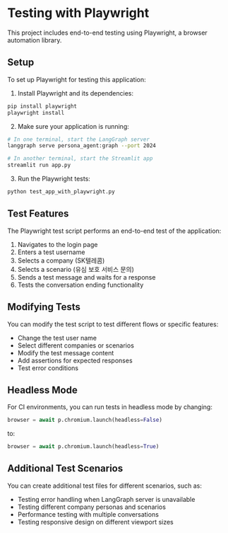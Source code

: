 # Testing with Playwright

This project includes end-to-end testing using Playwright, a browser automation library.

## Setup

To set up Playwright for testing this application:

1. Install Playwright and its dependencies:

```bash
pip install playwright
playwright install
```

2. Make sure your application is running:

```bash
# In one terminal, start the LangGraph server
langgraph serve persona_agent:graph --port 2024

# In another terminal, start the Streamlit app
streamlit run app.py
```

3. Run the Playwright tests:

```bash
python test_app_with_playwright.py
```

## Test Features

The Playwright test script performs an end-to-end test of the application:

1. Navigates to the login page
2. Enters a test username
3. Selects a company (SK텔레콤)
4. Selects a scenario (유심 보호 서비스 문의)
5. Sends a test message and waits for a response
6. Tests the conversation ending functionality

## Modifying Tests

You can modify the test script to test different flows or specific features:

- Change the test user name
- Select different companies or scenarios
- Modify the test message content
- Add assertions for expected responses
- Test error conditions

## Headless Mode

For CI environments, you can run tests in headless mode by changing:

```python
browser = await p.chromium.launch(headless=False)
```

to:

```python
browser = await p.chromium.launch(headless=True)
```

## Additional Test Scenarios

You can create additional test files for different scenarios, such as:

- Testing error handling when LangGraph server is unavailable
- Testing different company personas and scenarios
- Performance testing with multiple conversations
- Testing responsive design on different viewport sizes